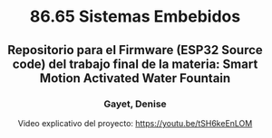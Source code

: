 <div align="center">

# 86.65 Sistemas Embebidos

## Repositorio para el Firmware (ESP32 Source code) del trabajo final de la materia: Smart Motion Activated Water Fountain

### Gayet, Denise

Video explicativo del proyecto: https://youtu.be/tSH6keEnLOM
  
</div>
